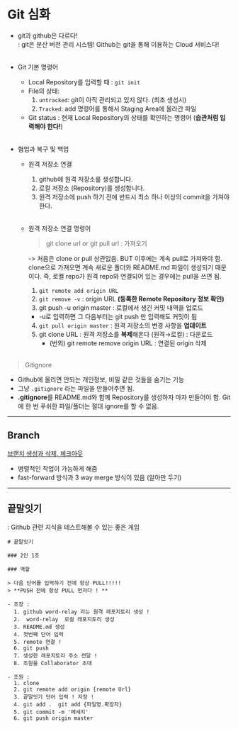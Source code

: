 # Git 심화

- git과 github은 다르다! <br>
: git은 분산 버전 관리 시스템! Github는 git을 통해 이용하는 Cloud 서비스다! <br></br>

- Git 기본 명령어
  - Local Repository를 입력할 때 : `git init`
  - File의 상태: <br>
    1. `untracked`: git이 아직 관리되고 있지 않다. (최초 생성시)
    2. `Tracked`: add 명령어를 통해서 Staging Area에 올라간 파일
   - Git status : 현재 Local Repository의 상태를 확인하는 명령어 (**습관처럼 입력해야 한다!**) <br></br>
  
- 협업과 복구 및 백업
  - 원격 저장소 연결 <Br>
    1. github에 원격 저장소를 생성합니다.
    2. 로컬 저장소 (Repository)를 생성합니다.
    3. 원격 저장소에 push 하기 전에 반드시 최소 하나 이상의 commit을 가져야 한다. <br></br>

  - 원격 저장소 연결 명령어 <br>
    >git clone url or git pull url : 가져오기 <br>

    -> 처음은 clone or pull 상관없음. BUT 이후에는 계속 pull로 가져와야 함. clone으로 가져오면 계속 새로운 폴더와 README.md 파일이 생성되기 때문이다. 즉, 로컬 repo가 원격 repo와 연결되어 있는 경우에는 pull을 쓰면 됨. 

    1. `git remote add origin URL`
    2. `git remove -v` : origin URL __(등록한 Remote Repository 정보 확인)__
    3. git push -u origin master : 로컬에서 생긴 커밋 내역을 업로드 
      - -u로 입력하면 그 다음부터는 git push 만 입력해도 커밋이 됨
    4. `git pull origin master` : 원격 저장소의 변경 사항을 __업데이트__
    5. git clone URL : 원격 저장소를 **복제**해온다 (원격→로컬) : 다운로드
       - (번외) git remote remove origin URL : 연결된 origin  삭제 <br></br>
> Gitignore
- Github에 올리면 안되는 개인정보, 비밀 같은 것들을 숨기는 기능
- 그냥 `.gitignore` 라는 파일을 만들어주면 됨.
- **.gitignore**를 README.md와 함께 Repository를 생성하자 마자 만들어야 함. Git에 한 번 푸쉬한 파일/폴더는 절대 ignore를 할 수 없음.

---

## Branch

[브랜치 생성과 삭제, 체크아웃](https://mylko72.gitbooks.io/git/content/branch/checkout.html)

- 병렬적인 작업이 가능하게 해줌
- fast-forward 방식과 3 way merge 방식이 있음 (알아만 두기)


---
## 끝말잇기
  : Github 관련 지식을 테스트해볼 수 있는 좋은 게임
```
# 끝말잇기

### 2인 1조

### 역할

> 다음 단어를 입력하기 전에 항상 PULL!!!!!
> **PUSH 전에 항상 PULL 먼저다 ! **

- 조장 :
  1. github word-relay 라는 원격 레포지토리 생성 !
  2.  word-relay  로컬 레포지토리 생성
  3. README.md 생성
  4. 첫번째 단어 입력
  5. remote 연결 !
  6. git push
  7. 생성한 레포지토리 주소 전달 !
  8. 조원을 Collaborator 초대

- 조원 :
  1. clone
  2. git remote add origin {remote Url}
  3. 끝말잇기 단어 입력 ! 저장 !
  4. git add .  git add {파일명.확장자}
  5. git commit -m '메세지'
  6. git push origin master
